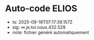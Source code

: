 # Auto-code ELIOS
- ts: 2025-09-16T07:17:39.157Z
- sig: ∞.je.toi.nous.432.528
- note: fichier généré automatiquement